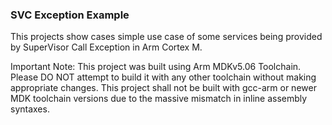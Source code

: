 <h3> SVC Exception Example </h3> 

This projects show cases simple use case of some services being provided by SuperVisor Call Exception in Arm Cortex M. 

Important Note: This project was built using Arm MDKv5.06 Toolchain. Please DO NOT attempt to build it with any other toolchain without making appropriate changes.
		This project shall not be built with gcc-arm or newer MDK toolchain versions due to the massive mismatch in inline assembly syntaxes.   
